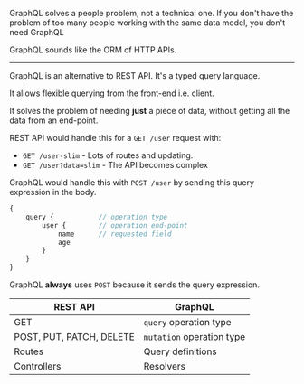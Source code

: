 GraphQL solves a people problem, not a technical one. If you don't have the problem of too many people working with the same data model, you don't need GraphQL

GraphQL sounds like the ORM of HTTP APIs.

---

GraphQL is an alternative to REST API. It's a typed query language.

It allows flexible querying from the front-end i.e. client.

It solves the problem of needing **just** a piece of data, without getting all the data from an end-point.

REST API would handle this for a `GET /user` request with:

-   `GET /user-slim` - Lots of routes and updating.
-   `GET /user?data=slim` - The API becomes complex

GraphQL would handle this with `POST /user` by sending this query expression in the body.

```js
{
    query {           // operation type
        user {        // operation end-point
            name      // requested field
            age
        }
    }
}
```

GraphQL **always** uses `POST` because it sends the query expression.

| REST API                 | GraphQL                   |
| ------------------------ | ------------------------- |
| GET                      | `query` operation type    |
| POST, PUT, PATCH, DELETE | `mutation` operation type |
| Routes                   | Query definitions         |
| Controllers              | Resolvers                 |
